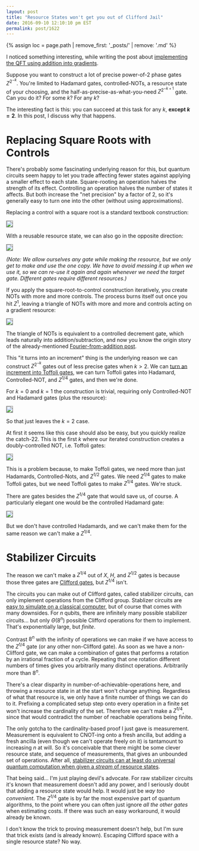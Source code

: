 ```yaml
---
layout: post
title: "Resource States won't get you out of Clifford Jail"
date: 2016-09-10 12:10:10 pm EST
permalink: post/1622
---
```


{% assign loc = page.path | remove_first: '_posts/' | remove: '.md' %}

I noticed something interesting, while writing the post about [implementing the QFT using addition into gradients](/post/1620).

Suppose you want to construct a lot of precise power-of-2 phase gates $Z^{2^{-k}}$.
You're limited to Hadamard gates, controlled-NOTs, a resource state of your choosing, and the half-as-precise-as-what-you-need $Z^{2^{-k+1}}$ gate.
Can you do it?
For some $k$?
For any $k$?

The interesting fact is this: you can succeed at this task for any $k$, **except $k=2$**.
In this post, I discuss why that happens.

# Replacing Square Roots with Controls

There's probably some fascinating underlying reason for this, but quantum circuits seem happy to let you trade affecting fewer states against applying a smaller effect to each state.
Square-rooting an operation halves the strength of its effect.
Controlling an operation halves the number of states it affects.
But both increase the "net precision" by a factor of 2, so it's generally easy to turn one into the other (without using approximations).

Replacing a control with a square root is a standard textbook construction:

<img style="max-width:100%; border: 1px solid gray;" src="/assets/{{ loc }}/control-to-root.png"/>

With a reusable resource state, we can also go in the opposite direction:

<img style="max-width:100%; border: 1px solid gray;" src="/assets/{{ loc }}/root-to-control.png"/>

*(Note: We allow ourselves any gate while making the resource, but we only get to make and use the one copy.
We have to avoid messing it up when we use it, so we can re-use it again and again whenever we need the target gate.
Different gates require different resources.)*

If you apply the square-root-to-control construction iteratively, you create NOTs with more and more controls.
The process burns itself out once you hit $Z^1$, leaving a triangle of NOTs with more and more and controls acting on a gradient resource:

<img style="max-width:100%; border: 1px solid gray;" src="/assets/{{ loc }}/iter-root-to-control.png"/>

The triangle of NOTs is equivalent to a controlled decrement gate, which leads naturally into addition/subtraction, and now you know the origin story of the already-mentioned [Fourier-from-addition post](/post/1620).

This "it turns into an increment" thing is the underlying reason we can construct $Z^{2^{-k}}$ gates out of less precise gates when $k>2$.
We can [turn an increment into Toffoli gates](/circuits/2015/06/12/Constructing-Large-Increment-Gates.html), we can turn Toffoli gates into Hadamard, Controlled-NOT, and $Z^{1/4}$ gates, and then we're done.

For $k=0$ and $k=1$ the construction is trivial, requiring only Controlled-NOT and Hadamard gates (plus the resource):

<img style="max-width:100%; border: 1px solid gray;" src="/assets/{{ loc }}/trivial-constructions.png"/>

So that just leaves the $k=2$ case.

At first it seems like this case should also be easy, but you quickly realize the catch-22.
This is the first $k$ where our iterated construction creates a doubly-controlled NOT, i.e. Toffoli gates:

<img style="max-width:100%; border: 1px solid gray;" src="/assets/{{ loc }}/double-control.png"/>

This is a problem because, to make Toffoli gates, we need more than just Hadamards, Controlled-Nots, and $Z^{1/2}$ gates.
We need $Z^{1/4}$ gates to make Toffoli gates, but we need Toffoli gates to make $Z^{1/4}$ gates.
We're stuck.

There are gates besides the $Z^{1/4}$ gate that would save us, of course.
A particularly elegant one would be the controlled Hadamard gate:

<img style="max-width:100%; border: 1px solid gray;" src="/assets/{{ loc }}/controlled-hadamard.png"/>

But we don't have controlled Hadamards, and we can't make them for the same reason we can't make a $Z^{1/4}$.

# Stabilizer Circuits

The reason we can't make a $Z^{1/4}$ out of $X$, $H$, and $Z^{1/2}$ gates is because those three gates are [Clifford gates](https://en.wikipedia.org/wiki/Gottesman%E2%80%93Knill_theorem), but $Z^{1/4}$ isn't.

The circuits you can make out of Clifford gates, called stabilizer circuits, can only implement operations from the Clifford group.
Stablizer circuits are [easy to simulate on a classical computer](https://arxiv.org/abs/quant-ph/0406196), but of course that comes with many downsides.
For $n$ qubits, there are infinitely many possible stabilizer circuits... but only $\Theta(8^n)$ possible Clifford operations for them to implement.
That's exponentially large, but *finite*.

Contrast $8^n$ with the infinity of operations we can make if we have access to the $Z^{1/4}$ gate (or any other non-Clifford gate).
As soon as we have a non-Clifford gate, we can make a combination of gates that performs a rotation by an irrational fraction of a cycle.
Repeating that one rotation different numbers of times gives you arbitrarily many distinct operations.
Arbitrarily more than $8^n$.

There's a clear disparity in number-of-achievable-operations here, and throwing a resource state in at the start won't change anything.
Regardless of what that resource is, we only have a finite number of things we can do to it.
Prefixing a complicated setup step onto every operation in a finite set won't increase the cardinality of the set.
Therefore we can't make a $Z^{1/4}$, since that would contradict the number of reachable operations being finite.

The only gotcha to the cardinality-based proof I just gave is measurement.
Measurement is equivalent to CNOT-ing onto a fresh ancilla, but adding a fresh ancilla (even though we can't operate freely on it) is tantamount to increasing $n$ at will.
So it's conceivable that there might be some clever resource state, and sequence of measurements, that gives an unbounded set of operations.
After all, [stabilizer circuits can at least do universal quantum computation when given a *stream* of resource states](https://arxiv.org/abs/quant-ph/9908010).

That being said... I'm just playing devil's advocate.
For raw stabilizer circuits it's known that measurement doesn't add any power, and I seriously doubt that adding a resource state would help.
It would just be *way too convenient*.
The $Z^{1/4}$ gate is by far the most expensive part of quantum algorithms, to the point where you can often just ignore *all the other gates* when estimating costs.
If there was such an easy workaround, it would already be known.

I don't know the trick to proving measurement doesn't help, but I'm sure that trick exists (and is already known).
Escaping Clifford space with a single resource state?
No way.
